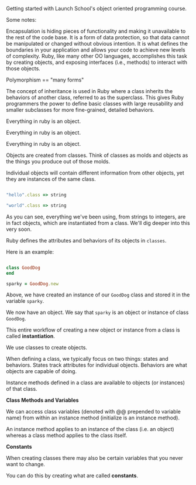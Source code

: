 Getting started with Launch School's object oriented programming course.

Some notes:

Encapsulation is hiding pieces of functionality and making it unavailable to the rest of the code base. It is a form of data protection, so that data cannot be manipulated or changed without obvious intention. It is what defines the boundaries in your application and allows your code to achieve new levels of complexity. Ruby, like many other OO languages, accomplishes this task by creating objects, and exposing interfaces (i.e., methods) to interact with those objects.

Polymorphism == "many forms"

The concept of inheritance is used in Ruby where a class inherits the behaviors of another class, referred to as the superclass. This gives Ruby programmers the power to define basic classes with large reusability and smaller subclasses for more fine-grained, detailed behaviors.

Everything in ruby is an object.

Everything in ruby is an object.

Everything in ruby is an object.

Objects are created from classes. Think of classes as molds and objects as the things you produce out of those molds.

Individual objects will contain  different information from other objects, yet they are instances of the same class.

```ruby

"hello".class => string

"world".class => string

```
As you can see, everything we've been using, from strings to integers, are in fact objects, which are instantiated from a class. We'll dig deeper into this very soon.

Ruby defines the attributes and behaviors of its objects in `classes`.

Here is an example:

```ruby

class GoodDog
end

sparky = GoodDog.new

```
Above, we have created an instance of our ```GoodDog``` class and stored it in the variable ```sparky```.

We now have an object. We say that ```sparky``` is an object or instance of class ```GoodDog```.

This entire workflow of creating a new object or instance from a class is called **instantiation**.

We use classes to create objects.

When defining a class, we typically focus on two things: states and behaviors. States track attributes for individual objects. Behaviors are what objects are capable of doing.

Instance methods defined in a class are available to objects (or instances) of that class.


**Class Methods and Variables**

We can access class variables (denoted with @@ prepended to variable name) from within an instance method
(initialize is an instance method).

An instance method applies to an instance of the class (i.e. an object) whereas a class method applies to the class itself.

**Constants**

When creating classes there may also be certain variables that you never want to change.

You can do this by creating what are called **constants**.
